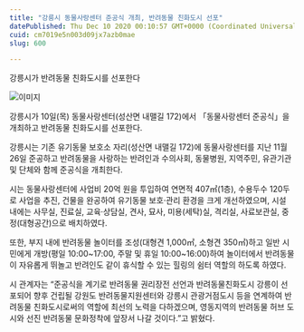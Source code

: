 ```yaml
---
title: "강릉시 동물사랑센터 준공식 개최, 반려동물 친화도시 선포"
datePublished: Thu Dec 10 2020 00:10:57 GMT+0000 (Coordinated Universal Time)
cuid: cm7019e5n003d09jx7azb0mae
slug: 600

---
```



강릉시가 반려동물 친화도시를 선포한다

![이미지](https://cdn.hashnode.com/res/hashnode/image/upload/v1739251202684/d4d78703-eee9-412d-bf9f-3f1f1aa789d2.jpeg)

강릉시가 10일(목) 동물사랑센터(성산면 내맬길 172)에서 「동물사랑센터 준공식」을 개최하고 반려동물 친화도시를 선포한다.

강릉시는 기존 유기동물 보호소 자리(성산면 내맬길 172)에 동물사랑센터를 지난 11월 26일 준공하고 반려동물을 사랑하는 반려인과 수의사회, 동물병원, 지역주민, 유관기관 및 단체와 함께 준공식을 개최한다.

시는 동물사랑센터에 사업비 20억 원을 투입하여 연면적 407㎡(1층), 수용두수 120두로 사업을 추진, 건물을 완공하여 유기동물 보호·관리 환경을 크게 개선하였으며, 시설 내에는 사무실, 진료실, 교육·상담실, 견사, 묘사, 미용(세탁)실, 격리실, 사료보관실, 중정(대형공간)으로 배치하였다.

또한, 부지 내에 반려동물 놀이터를 조성(대형견 1,000㎡, 소형견 350㎡)하고 일반 시민에게 개방(평일 10:00~17:00, 주말 및 휴일 10:00~16:00)하여 놀이터에서 반려동물이 자유롭게 뛰놀고 반려인도 같이 휴식할 수 있는 힐링의 쉼터 역할의 하도록 하였다.

시 관계자는 “준공식을 계기로 반려동물 권리장전 선언과 반려동물친화도시 강릉이 선포되어 향후 건립될 강원도 반려동물지원센터와 강릉시 관광거점도시 등을 연계하여 반려동물 친화도시로써의 역할에 최선의 노력을 다하겠으며, 영동지역의 반려동물 허브 도시와 선진 반려동물 문화정착에 앞장서 나갈 것이다.”고 밝혔다.